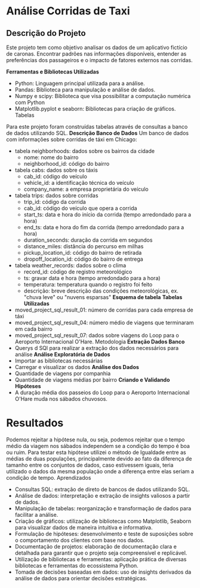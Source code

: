# Análise Corridas de Taxi

## Descrição do Projeto
Este projeto tem como objetivo analisar os dados de um aplicativo fictício de caronas. Encontrar padrões nas informações disponíveis, entender as preferências dos passageiros e o impacto de fatores externos nas corridas. 
 
 **Ferramentas e Bibliotecas Utilizadas**
* Python: Linguagem principal utilizada para a análise.
* Pandas: Biblioteca para manipulação e análise de dados.
* Numpy e scipy: Biblioteca que visa possibilitar a computação numérica com Python
* Matplotlib.pyplot e seaborn: Bibliotecas para criação de gráficos.
Tabelas

Para este projeto foram construídas tabelas através de consultas a banco de dados utilizando SQL.
**Descrição Banco de Dados** Um banco de dados com informações sobre corridas de táxi em Chicago:
* tabela neighborhoods: dados sobre os bairros da cidade
   * nome: nome do bairro
   * neighborhood_id: código do bairro
* tabela cabs: dados sobre os táxis
   * cab_id: código do veículo
   * vehicle_id: a identificação técnica do veículo
   * company_name: a empresa proprietária do veículo
* tabela trips: dados sobre corridas
   * trip_id: código da corrida
   * cab_id: código do veículo que opera a corrida
   * start_ts: data e hora do início da corrida (tempo arredondado para a hora)
   * end_ts: data e hora do fim da corrida (tempo arredondado para a hora)
   * duration_seconds: duração da corrida em segundos
   * distance_miles: distância do percurso em milhas
   * pickup_location_id: código do bairro de retirada
   * dropoff_location_id: código do bairro de entrega
* tabela weather_records: dados sobre o clima
   * record_id: código de registro meteorológico
   * ts: gravar data e hora (tempo arredondado para a hora)
   * temperatura: temperatura quando o registro foi feito
   * descrição: breve descrição das condições meteorológicas, ex. "chuva leve" ou "nuvens esparsas"
**Esquema de tabela**
**Tabelas Utilizadas**
* moved_project_sql_result_01: número de corridas para cada empresa de táxi
* moved_project_sql_result_04: número médio de viagens que terminaram em cada bairro
* moved_project_sql_result_07: dados sobre viagens do Loop para o Aeroporto Internacional O'Hare.
Metodologia
**Extração Dados Banco**
* Querys d SQl para realizar a extração dos dados necessários para análise
**Análise Exploratória de Dados**
* Importar as bibliotecas necessárias
* Carregar e visualizar os dados
**Análise dos Dados**
* Quantidade de viagens por companhia
* Quantidade de viagens médias por bairro
**Criando e Validando Hipóteses**
* A duração média dos passeios do Loop para o Aeroporto Internacional O'Hare muda nos sábados chuvosos.
  
# Resultados
Podemos rejeitar a hipótese nula, ou seja, podemos rejeitar que o tempo médio da viagem nos sábados independem se a condição do tempo é boa ou ruim. Para testar esta hipótese utilizei o método de Igualdade entre as médias de duas populações, principalmente devido ao fato da diferença de tamanho entre os conjuntos de dados, caso estivessem iguais, teria utilizado o dados da mesma população onde a diferença entre elas seriam a condição de tempo.
Aprendizados

* Consultas SQL: extração de direto de bancos de dados utilizando SQL.
* Análise de dados: interpretação e extração de insights valiosos a partir de dados.
* Manipulação de tabelas: reorganização e transformação de dados para facilitar a análise.
* Criação de gráficos: utilização de bibliotecas como Matplotlib, Seaborn para visualizar dados de maneira intuitiva e informativa.
* Formulação de hipóteses: desenvolvimento e teste de suposições sobre o comportamento dos clientes com base nos dados.
* Documentação de projetos: elaboração de documentação clara e detalhada para garantir que o projeto seja compreensível e replicável.
* Utilização de bibliotecas e ferramentas: aplicação prática de diversas bibliotecas e ferramentas do ecossistema Python.
* Tomada de decisões baseadas em dados: uso de insights derivados da análise de dados para orientar decisões estratégicas.
